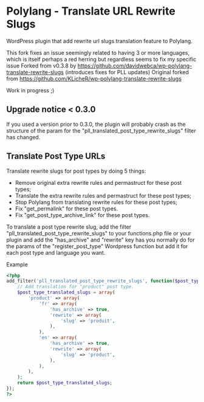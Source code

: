 Polylang - Translate URL Rewrite Slugs
===============================================================================
WordPress plugin that add rewrite url slugs translation feature to Polylang.

This fork fixes an issue seemingly related to having 3 or more languages, which is itself perhaps a red herring but regardless seems to fix my specific issue
Forked from v0.3.8 by https://github.com/davidwebca/wp-polylang-translate-rewrite-slugs (introduces fixes for PLL updates)
Original forked from https://github.com/KLicheR/wp-polylang-translate-rewrite-slugs

Work in progress ;)

Upgrade notice < 0.3.0
-------------------------------------------------------------------------------
If you used a version prior to 0.3.0, the plugin will probably crash as the structure of the param for the "pll_translated_post_type_rewrite_slugs" filter has changed.

Translate Post Type URLs
-------------------------------------------------------------------------------
Translate rewrite slugs for post types by doing 5 things:
- Remove original extra rewrite rules and permastruct for these post types;
- Translate the extra rewrite rules and permastruct for these post types;
- Stop Polylang from translating rewrite rules for these post types;
- Fix "get_permalink" for these post types.
- Fix "get_post_type_archive_link" for these post types.

To translate a post type rewrite slug, add the filter "pll_translated_post_type_rewrite_slugs" to your functions.php file or your plugin and add the "has_archive" and "rewrite" key has you normally do for the params of the "register_post_type" Wordpress function but add it for each post type and language you want.

Example
~~~php
<?php
add_filter('pll_translated_post_type_rewrite_slugs', function($post_type_translated_slugs) {
	// Add translation for "product" post type.
	$post_type_translated_slugs = array(
		'product' => array(
			'fr' => array(
				'has_archive' => true,
				'rewrite' => array(
					'slug' => 'produit',
				),
			),
			'en' => array(
				'has_archive' => true,
				'rewrite' => array(
					'slug' => 'product',
				),
			),
		),
	);
	return $post_type_translated_slugs;
});
?>
~~~
